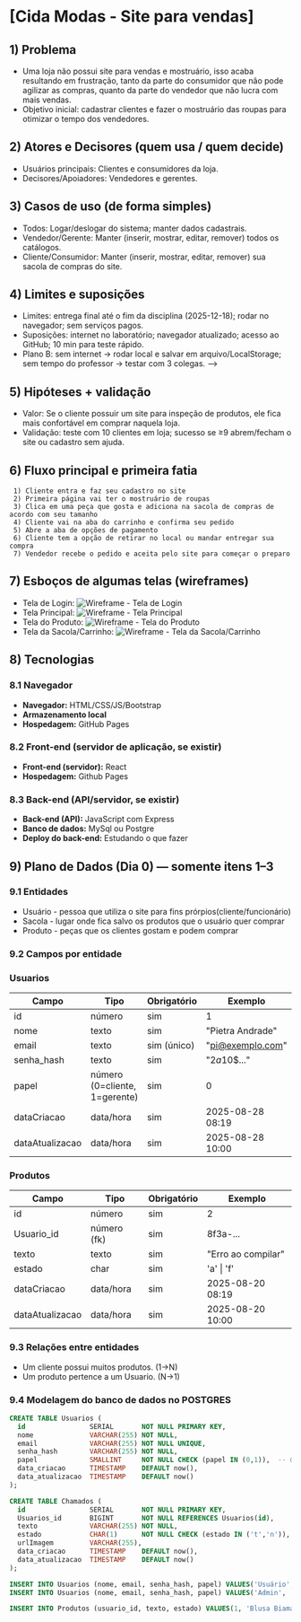 # [Cida Modas - Site para vendas]

## 1) Problema
- Uma loja não possui site para vendas e mostruário, isso acaba resultando 
   em frustração, tanto da parte do consumidor que não pode agilizar as compras, 
   quanto da parte do vendedor que não lucra com mais vendas.
- Objetivo inicial: cadastrar clientes e fazer o mostruário das roupas para otimizar o tempo dos vendedores.
     

## 2) Atores e Decisores (quem usa / quem decide)
- Usuários principais: Clientes e consumidores da loja.
- Decisores/Apoiadores: Vendedores e gerentes.

## 3) Casos de uso (de forma simples)
- Todos: Logar/deslogar do sistema; manter dados cadastrais.
- Vendedor/Gerente: Manter (inserir, mostrar, editar, remover) todos os catálogos.
- Cliente/Consumidor: Manter (inserir, mostrar, editar, remover) sua sacola de compras do site.

## 4) Limites e suposições
- Limites: entrega final até o fim da disciplina (2025-12-18); rodar no navegador; sem serviços pagos.
- Suposições: internet no laboratório; navegador atualizado; acesso ao GitHub; 10 min para teste rápido.
- Plano B: sem internet → rodar local e salvar em arquivo/LocalStorage; sem tempo do professor → testar com 3 colegas. -->

## 5) Hipóteses + validação
- Valor: Se o cliente possuir um site para inspeção de produtos, ele fica mais confortável em comprar naquela loja.
- Validação: teste com 10 clientes em loja; sucesso se ≥9 abrem/fecham o site ou cadastro sem ajuda.

## 6) Fluxo principal e primeira fatia
     1) Cliente entra e faz seu cadastro no site
     2) Primeira página vai ter o mostruário de roupas
     3) Clica em uma peça que gosta e adiciona na sacola de compras de acordo com seu tamanho
     4) Cliente vai na aba do carrinho e confirma seu pedido
     5) Abre a aba de opções de pagamento
     6) Cliente tem a opção de retirar no local ou mandar entregar sua compra
     7) Vendedor recebe o pedido e aceita pelo site para começar o preparo

## 7) Esboços de algumas telas (wireframes)
- Tela de Login:
![Wireframe - Tela de Login](./images/teladelogin.png)
- Tela Principal:
![Wireframe - Tela Principal](./images/telaprincipal.png)
- Tela do Produto:
![Wireframe - Tela do Produto](./images/telaproduto.png)
- Tela da Sacola/Carrinho:
![Wireframe - Tela da Sacola/Carrinho](./images/telasacola.png)

## 8) Tecnologias

### 8.1 Navegador
- **Navegador:** HTML/CSS/JS/Bootstrap  
- **Armazenamento local** 
- **Hospedagem:** GitHub Pages

### 8.2 Front-end (servidor de aplicação, se existir)
- **Front-end (servidor):** React  
- **Hospedagem:** Github Pages

### 8.3 Back-end (API/servidor, se existir)
- **Back-end (API):** JavaScript com Express 
- **Banco de dados:** MySql ou Postgre
- **Deploy do back-end:** Estudando o que fazer

## 9) Plano de Dados (Dia 0) — somente itens 1–3

### 9.1 Entidades
- Usuário - pessoa que utiliza o site para fins prórpios(cliente/funcionário)
- Sacola - lugar onde fica salvo os produtos que o usuário quer comprar
- Produto - peças que os clientes gostam e podem comprar

### 9.2 Campos por entidade

### Usuarios
| Campo           | Tipo                          | Obrigatório | Exemplo            |
|-----------------|-------------------------------|-------------|--------------------|
| id              | número                        | sim         | 1                  |
| nome            | texto                         | sim         | "Pietra Andrade"   |
| email           | texto                         | sim (único) | "pi@exemplo.com"   |
| senha_hash      | texto                         | sim         | "$2a$10$..."       |
| papel           | número (0=cliente, 1=gerente) | sim         | 0                  |
| dataCriacao     | data/hora                     | sim         | 2025-08-28 08:19   |
| dataAtualizacao | data/hora                     | sim         | 2025-08-28 10:00   |

### Produtos
| Campo           | Tipo               | Obrigatório | Exemplo                 |
|-----------------|--------------------|-------------|-------------------------|
| id              | número             | sim         | 2                       |
| Usuario_id      | número (fk)        | sim         | 8f3a-...                |
| texto           | texto              | sim         | "Erro ao compilar"      |
| estado          | char               | sim         | 'a' \| 'f'              |
| dataCriacao     | data/hora          | sim         | 2025-08-20 08:19        |
| dataAtualizacao | data/hora          | sim         | 2025-08-20 10:00        |

### 9.3 Relações entre entidades
- Um cliente possui muitos produtos. (1→N)
- Um produto pertence a um Usuario. (N→1)

### 9.4 Modelagem do banco de dados no POSTGRES

```sql
CREATE TABLE Usuarios (
  id                SERIAL       NOT NULL PRIMARY KEY,
  nome              VARCHAR(255) NOT NULL,
  email             VARCHAR(255) NOT NULL UNIQUE,
  senha_hash        VARCHAR(255) NOT NULL,
  papel             SMALLINT     NOT NULL CHECK (papel IN (0,1)),  -- 0=cliente, 1=gerente
  data_criacao      TIMESTAMP    DEFAULT now(),
  data_atualizacao  TIMESTAMP    DEFAULT now()
);

CREATE TABLE Chamados (
  id                SERIAL       NOT NULL PRIMARY KEY,
  Usuarios_id       BIGINT       NOT NULL REFERENCES Usuarios(id),
  texto             VARCHAR(255) NOT NULL,
  estado            CHAR(1)      NOT NULL CHECK (estado IN ('t','n')), -- t=tem, n=não tem
  urlImagem         VARCHAR(255),
  data_criacao      TIMESTAMP    DEFAULT now(),
  data_atualizacao  TIMESTAMP    DEFAULT now()
);

INSERT INTO Usuarios (nome, email, senha_hash, papel) VALUES('Usuário', 'user@user.com.br', '123', 0);
INSERT INTO Usuarios (nome, email, senha_hash, papel) VALUES('Admin', 'admin@admin.com.br', '123', 1);

INSERT INTO Produtos (usuario_id, texto, estado) VALUES(1, 'Blusa Biamar', 't');
```
